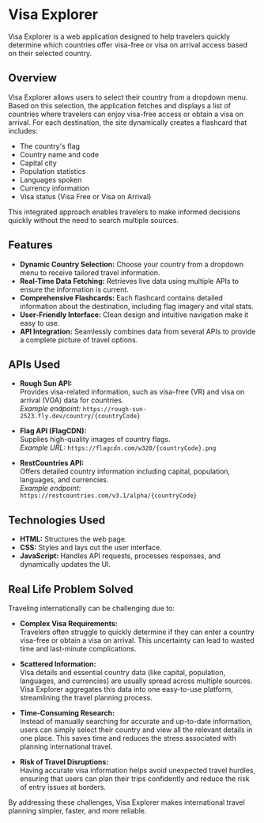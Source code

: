 # Visa Explorer

Visa Explorer is a web application designed to help travelers quickly determine which countries offer visa-free or visa on arrival access based on their selected country.

## Overview

Visa Explorer allows users to select their country from a dropdown menu. Based on this selection, the application fetches and displays a list of countries where travelers can enjoy visa-free access or obtain a visa on arrival. For each destination, the site dynamically creates a flashcard that includes:
- The country's flag
- Country name and code
- Capital city
- Population statistics
- Languages spoken
- Currency information
- Visa status (Visa Free or Visa on Arrival)

This integrated approach enables travelers to make informed decisions quickly without the need to search multiple sources.

## Features

- **Dynamic Country Selection:** Choose your country from a dropdown menu to receive tailored travel information.
- **Real-Time Data Fetching:** Retrieves live data using multiple APIs to ensure the information is current.
- **Comprehensive Flashcards:** Each flashcard contains detailed information about the destination, including flag imagery and vital stats.
- **User-Friendly Interface:** Clean design and intuitive navigation make it easy to use.
- **API Integration:** Seamlessly combines data from several APIs to provide a complete picture of travel options.

## APIs Used

- **Rough Sun API:**  
  Provides visa-related information, such as visa-free (VR) and visa on arrival (VOA) data for countries.  
  _Example endpoint:_ `https://rough-sun-2523.fly.dev/country/{countryCode}`

- **Flag API (FlagCDN):**  
  Supplies high-quality images of country flags.  
  _Example URL:_ `https://flagcdn.com/w320/{countryCode}.png`

- **RestCountries API:**  
  Offers detailed country information including capital, population, languages, and currencies.  
  _Example endpoint:_ `https://restcountries.com/v3.1/alpha/{countryCode}`

## Technologies Used

- **HTML:** Structures the web page.
- **CSS:** Styles and lays out the user interface.
- **JavaScript:** Handles API requests, processes responses, and dynamically updates the UI.

## Real Life Problem Solved

Traveling internationally can be challenging due to:
- **Complex Visa Requirements:**  
  Travelers often struggle to quickly determine if they can enter a country visa-free or obtain a visa on arrival. This uncertainty can lead to wasted time and last-minute complications.
  
- **Scattered Information:**  
  Visa details and essential country data (like capital, population, languages, and currencies) are usually spread across multiple sources. Visa Explorer aggregates this data into one easy-to-use platform, streamlining the travel planning process.
  
- **Time-Consuming Research:**  
  Instead of manually searching for accurate and up-to-date information, users can simply select their country and view all the relevant details in one place. This saves time and reduces the stress associated with planning international travel.
  
- **Risk of Travel Disruptions:**  
  Having accurate visa information helps avoid unexpected travel hurdles, ensuring that users can plan their trips confidently and reduce the risk of entry issues at borders.

By addressing these challenges, Visa Explorer makes international travel planning simpler, faster, and more reliable.
